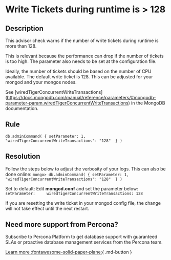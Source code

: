 # Write Tickets during runtime is > 128

## Description
This advisor check warns if the number of write tickets during runtime is more than 128. 

This is relevant because the performance can drop if the number of tickets is too high.
The parameter also needs to be set at the configuration file.

Ideally, the number of tickets should be based on the number of CPU available. 
The default write ticket is 128. This can be adjusted for your mongod and your mongos nodes. 

See [wiredTigerConcurrentWriteTransactions]
(https://docs.mongodb.com/manual/reference/parameters/#mongodb-parameter-param.wiredTigerConcurrentWriteTransactions) in the MongoDB documentation.



## Rule 
``` MONGODB_GETPARAMETER
db.adminCommand( { setParameter: 1, "wiredTigerConcurrentWriteTransactions": "128"  } ) 
```
 
## Resolution
Follow the steps below to adjust the verbosity of your logs. This can also be done online: 
```mongo> db.adminCommand( { setParameter: 1, "wiredTigerConcurrentWriteTransactions": "128"  } )```

Set to default: Edit **mongod.conf** and set the parameter below:
``` setParameter:     wiredTigerConcurrentWriteTransactions: 128``` 

If you are resetting the write ticket in your mongod config file, the change will not take effect until the next restart.

## Need more support from Percona?
Subscribe to Percona Platform to get database support with guaranteed SLAs or proactive database management services from the Percona team.

[Learn more :fontawesome-solid-paper-plane:](https://per.co.na/subscribe){ .md-button }
